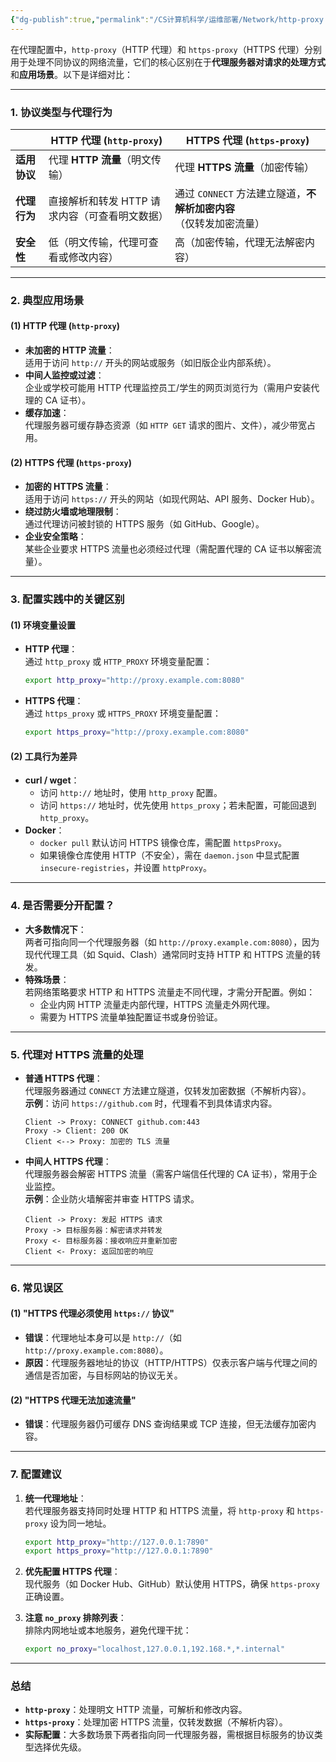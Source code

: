 ```yaml
---
{"dg-publish":true,"permalink":"/CS计算机科学/运维部署/Network/http-proxy 和 https-proxy 的区别/","noteIcon":"","created":"2025-01-30T17:24:51.651+08:00","updated":"2025-01-30T22:24:26.000+08:00"}
---
```



在代理配置中，`http-proxy`（HTTP 代理）和 `https-proxy`（HTTPS 代理）分别用于处理不同协议的网络流量，它们的核心区别在于**代理服务器对请求的处理方式**和**应用场景**。以下是详细对比：

---
### **1. 协议类型与代理行为**

|                | **HTTP 代理 (`http-proxy`)**                  | **HTTPS 代理 (`https-proxy`)**                |
|----------------|-----------------------------------------------|-----------------------------------------------|
| **适用协议**   | 代理 **HTTP 流量**（明文传输）                | 代理 **HTTPS 流量**（加密传输）               |
| **代理行为**   | 直接解析和转发 HTTP 请求内容（可查看明文数据）| 通过 `CONNECT` 方法建立隧道，**不解析加密内容**（仅转发加密流量） |
| **安全性**     | 低（明文传输，代理可查看或修改内容）          | 高（加密传输，代理无法解密内容）              |

---

### **2. 典型应用场景**
#### **(1) HTTP 代理 (`http-proxy`)**
- **未加密的 HTTP 流量**：  
  适用于访问 `http://` 开头的网站或服务（如旧版企业内部系统）。
- **中间人监控或过滤**：  
  企业或学校可能用 HTTP 代理监控员工/学生的网页浏览行为（需用户安装代理的 CA 证书）。
- **缓存加速**：  
  代理服务器可缓存静态资源（如 `HTTP GET` 请求的图片、文件），减少带宽占用。

#### **(2) HTTPS 代理 (`https-proxy`)**
- **加密的 HTTPS 流量**：  
  适用于访问 `https://` 开头的网站（如现代网站、API 服务、Docker Hub）。
- **绕过防火墙或地理限制**：  
  通过代理访问被封锁的 HTTPS 服务（如 GitHub、Google）。
- **企业安全策略**：  
  某些企业要求 HTTPS 流量也必须经过代理（需配置代理的 CA 证书以解密流量）。

---

### **3. 配置实践中的关键区别**
#### **(1) 环境变量设置**
- **HTTP 代理**：  
  通过 `http_proxy` 或 `HTTP_PROXY` 环境变量配置：
  ```bash
  export http_proxy="http://proxy.example.com:8080"
  ```
- **HTTPS 代理**：  
  通过 `https_proxy` 或 `HTTPS_PROXY` 环境变量配置：
  ```bash
  export https_proxy="http://proxy.example.com:8080"
  ```

#### **(2) 工具行为差异**
- **curl / wget**：  
  - 访问 `http://` 地址时，使用 `http_proxy` 配置。  
  - 访问 `https://` 地址时，优先使用 `https_proxy`；若未配置，可能回退到 `http_proxy`。
- **Docker**：  
  - `docker pull` 默认访问 HTTPS 镜像仓库，需配置 `httpsProxy`。  
  - 如果镜像仓库使用 HTTP（不安全），需在 `daemon.json` 中显式配置 `insecure-registries`，并设置 `httpProxy`。

---

### **4. 是否需要分开配置？**
- **大多数情况下**：  
  两者可指向同一个代理服务器（如 `http://proxy.example.com:8080`），因为现代代理工具（如 Squid、Clash）通常同时支持 HTTP 和 HTTPS 流量的转发。
- **特殊场景**：  
  若网络策略要求 HTTP 和 HTTPS 流量走不同代理，才需分开配置。例如：
  - 企业内网 HTTP 流量走内部代理，HTTPS 流量走外网代理。
  - 需要为 HTTPS 流量单独配置证书或身份验证。

---

### **5. 代理对 HTTPS 流量的处理**
- **普通 HTTPS 代理**：  
  代理服务器通过 `CONNECT` 方法建立隧道，仅转发加密数据（不解析内容）。  
  **示例**：访问 `https://github.com` 时，代理看不到具体请求内容。
  ```plaintext
  Client -> Proxy: CONNECT github.com:443
  Proxy -> Client: 200 OK
  Client <--> Proxy: 加密的 TLS 流量
  ```

- **中间人 HTTPS 代理**：  
  代理服务器会解密 HTTPS 流量（需客户端信任代理的 CA 证书），常用于企业监控。  
  **示例**：企业防火墙解密并审查 HTTPS 请求。
  ```plaintext
  Client -> Proxy: 发起 HTTPS 请求
  Proxy -> 目标服务器：解密请求并转发
  Proxy <- 目标服务器：接收响应并重新加密
  Client <- Proxy: 返回加密的响应
  ```

---

### **6. 常见误区**
#### **(1) "HTTPS 代理必须使用 `https://` 协议"**
- **错误**：代理地址本身可以是 `http://`（如 `http://proxy.example.com:8080`）。  
- **原因**：代理服务器地址的协议（HTTP/HTTPS）仅表示客户端与代理之间的通信是否加密，与目标网站的协议无关。

#### **(2) "HTTPS 代理无法加速流量"**
- **错误**：代理服务器仍可缓存 DNS 查询结果或 TCP 连接，但无法缓存加密内容。

---

### **7. 配置建议**
1. **统一代理地址**：  
   若代理服务器支持同时处理 HTTP 和 HTTPS 流量，将 `http-proxy` 和 `https-proxy` 设为同一地址。
   ```bash
   export http_proxy="http://127.0.0.1:7890"
   export https_proxy="http://127.0.0.1:7890"
   ```

2. **优先配置 HTTPS 代理**：  
   现代服务（如 Docker Hub、GitHub）默认使用 HTTPS，确保 `https-proxy` 正确设置。

3. **注意 `no_proxy` 排除列表**：  
   排除内网地址或本地服务，避免代理干扰：
   ```bash
   export no_proxy="localhost,127.0.0.1,192.168.*,*.internal"
   ```

---

### **总结**
- **`http-proxy`**：处理明文 HTTP 流量，可解析和修改内容。
- **`https-proxy`**：处理加密 HTTPS 流量，仅转发数据（不解析内容）。
- **实际配置**：大多数场景下两者指向同一代理服务器，需根据目标服务的协议类型选择优先级。